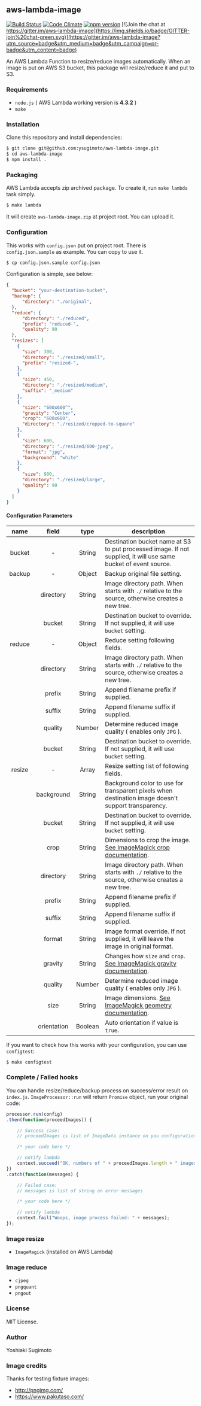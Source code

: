 ## aws-lambda-image

[![Build Status](https://travis-ci.org/ysugimoto/aws-lambda-image.svg?branch=master)](https://travis-ci.org/ysugimoto/aws-lambda-image)
[![Code Climate](https://codeclimate.com/github/ysugimoto/aws-lambda-image/badges/gpa.svg)](https://codeclimate.com/github/ysugimoto/aws-lambda-image)
[![npm version](https://badge.fury.io/js/aws-lambda-image.svg)](https://badge.fury.io/js/aws-lambda-image)
[![Join the chat at https://gitter.im/aws-lambda-image](https://img.shields.io/badge/GITTER-join%20chat-green.svg)](https://gitter.im/aws-lambda-image?utm_source=badge&utm_medium=badge&utm_campaign=pr-badge&utm_content=badge)


An AWS Lambda Function to resize/reduce images automatically. When an image is put on AWS S3 bucket, this package will resize/reduce it and put to S3.

### Requirements

- `node.js` ( AWS Lambda working version is **4.3.2** )
- `make`

### Installation

Clone this repository and install dependencies:

```bash
$ git clone git@github.com:ysugimoto/aws-lambda-image.git
$ cd aws-lambda-image
$ npm install .
```

### Packaging

AWS Lambda accepts zip archived package. To create it, run `make lambda` task simply.

```bash
$ make lambda
```

It will create `aws-lambda-image.zip` at project root. You can upload it.

### Configuration

This works with `config.json` put on project root. There is `config.json.sample` as example. You can copy to use it.

```bash
$ cp config.json.sample config.json
```

Configuration is simple, see below:

```json
{
  "bucket": "your-destination-bucket",
  "backup": {
      "directory": "./original",
  },
  "reduce": {
      "directory": "./reduced",
      "prefix": "reduced-",
      "quality": 90
  },
  "resizes": [
    {
      "size": 300,
      "directory": "./resized/small",
      "prefix": "resized-",
    },
    {
      "size": 450,
      "directory": "./resized/medium",
      "suffix": "_medium"
    },
    {
      "size": "600x600^",
      "gravity": "Center",
      "crop": "600x600",
      "directory": "./resized/cropped-to-square"
    },
    {
      "size": 600,
      "directory": "./resized/600-jpeg",
      "format": "jpg",
      "background": "white"
    },
    {
      "size": 900,
      "directory": "./resized/large",
      "quality": 90
    }
  ]
}
```

#### Configuration Parameters

|  name  |    field    |   type  |                                                               description                                                               |
|:------:|:-----------:|:-------:|---------------------------------------------------------------------------------------------------------------------------------------  |
| bucket |      -      |  String | Destination bucket name at S3 to put processed image. If not supplied, it will use same bucket of event source.                         |
| backup |      -      |  Object | Backup original file setting.                                                                                                           |
|        |  directory  |  String | Image directory path. When starts with `./` relative to the source, otherwise creates a new tree.                                       |
|        |    bucket   |  String | Destination bucket to override. If not supplied, it will use `bucket` setting.                                                          |
| reduce |      -      |  Object | Reduce setting following fields.                                                                                                        |
|        |  directory  |  String | Image directory path. When starts with `./` relative to the source, otherwise creates a new tree.                                       |
|        |    prefix   |  String | Append filename prefix if supplied.                                                                                                     |
|        |    suffix   |  String | Append filename suffix if supplied.                                                                                                     |
|        |   quality   |  Number | Determine reduced image quality ( enables only `JPG` ).                                                                                 |
|        |    bucket   |  String | Destination bucket to override. If not supplied, it will use `bucket` setting.                                                          |
| resize |      -      |  Array  | Resize setting list of following fields.                                                                                                |
|        |  background |  String | Background color to use for transparent pixels when destination image doesn't support transparency.                                     |
|        |    bucket   |  String | Destination bucket to override. If not supplied, it will use `bucket` setting.                                                          |
|        |     crop    |  String | Dimensions to crop the image. [See ImageMagick crop documentation](http://imagemagick.org/script/command-line-options.php#crop).        |
|        |  directory  |  String | Image directory path. When starts with `./` relative to the source, otherwise creates a new tree.                                       |
|        |    prefix   |  String | Append filename prefix if supplied.                                                                                                     |
|        |    suffix   |  String | Append filename suffix if supplied.                                                                                                     |
|        |    format   |  String | Image format override. If not supplied, it will leave the image in original format.                                                     |
|        |   gravity   |  String | Changes how `size` and `crop`. [See ImageMagick gravity documentation](http://imagemagick.org/script/command-line-options.php#gravity). |
|        |   quality   |  Number | Determine reduced image quality ( enables only `JPG` ).                                                                                 |
|        |     size    |  String | Image dimensions. [See ImageMagick geometry documentation](http://imagemagick.org/script/command-line-processing.php#geometry).         |
|        | orientation | Boolean | Auto orientation if value is `true`.                                                                                                    |

If you want to check how this works with your configuration, you can use `configtest`:

```bash
$ make configtest
```

### Complete / Failed hooks

You can handle resize/reduce/backup process on success/error result on `index.js`. `ImageProcessor::run` will return `Promise` object, run your original code:

```javascript
processor.run(config)
.then(function(proceedImages)) {

    // Success case:
    // proceedImages is list of ImageData instance on you configuration

    /* your code here */

    // notify lambda
    context.succeed("OK, numbers of " + proceedImages.length + " images has proceeded.");
})
.catch(function(messages) {

    // Failed case:
    // messages is list of string on error messages

    /* your code here */

    // notify lambda
    context.fail("Woops, image process failed: " + messages);
});
```

### Image resize

- `ImageMagick` (installed on AWS Lambda)

### Image reduce

- `cjpeg`
- `pngquant`
- `pngout`

### License

MIT License.

### Author

Yoshiaki Sugimoto

### Image credits

Thanks for testing fixture images:

- http://pngimg.com/
- https://www.pakutaso.com/
